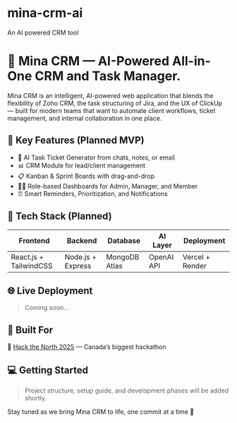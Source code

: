 # mina-crm-ai
An AI powered CRM tool
# 🚀 Mina CRM — AI-Powered All-in-One CRM and Task Manager.

Mina CRM is an intelligent, AI-powered web application that blends the flexibility of Zoho CRM, the task structuring of Jira, and the UX of ClickUp — built for modern teams that want to automate client workflows, ticket management, and internal collaboration in one place.

## 🎯 Key Features (Planned MVP)
- 🧠 AI Task Ticket Generator from chats, notes, or email
- 📊 CRM Module for lead/client management
- 📋 Kanban & Sprint Boards with drag-and-drop
- 🧑‍💼 Role-based Dashboards for Admin, Manager, and Member
- ⏰ Smart Reminders, Prioritization, and Notifications

## 🔧 Tech Stack (Planned)
| Frontend | Backend | Database | AI Layer | Deployment |
|----------|---------|----------|----------|------------|
| React.js + TailwindCSS | Node.js + Express | MongoDB Atlas | OpenAI API | Vercel + Render |

## 🌐 Live Deployment
> Coming soon...

## 📅 Built For
🎉 [Hack the North 2025](https://hackthenorth.com/) — Canada’s biggest hackathon

## 💻 Getting Started
> Project structure, setup guide, and development phases will be added shortly.

Stay tuned as we bring Mina CRM to life, one commit at a time 🚀
